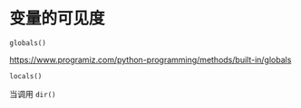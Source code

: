 <!SLIDE bullets incremental>
# 变量的可见度

`globals()`

https://www.programiz.com/python-programming/methods/built-in/globals

`locals()`

当调用 `dir()`